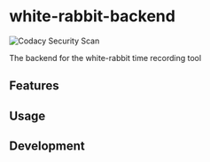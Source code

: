 # white-rabbit-backend

![Codacy Security Scan](https://github.com/itsallcode/white-rabbit-backend/workflows/Codacy%20Security%20Scan/badge.svg)


The backend for the white-rabbit time recording tool

## Features

## Usage

## Development
